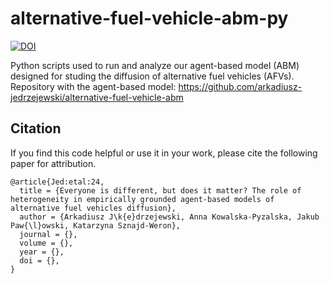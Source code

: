 # alternative-fuel-vehicle-abm-py 
[![DOI](https://zenodo.org/badge/DOI/10.5281/zenodo.12935546.svg)](https://doi.org/10.5281/zenodo.12935546)

Python scripts used to run and analyze our agent-based model (ABM) designed for studing the diffusion of alternative fuel vehicles (AFVs).
Repository with the agent-based model: https://github.com/arkadiusz-jedrzejewski/alternative-fuel-vehicle-abm

## Citation
If you find this code helpful or use it in your work, please cite the following paper for attribution.
```
@article{Jed:etal:24,
  title = {Everyone is different, but does it matter? The role of heterogeneity in empirically grounded agent-based models of alternative fuel vehicles diffusion},
  author = {Arkadiusz J\k{e}drzejewski, Anna Kowalska-Pyzalska, Jakub Paw{\l}owski, Katarzyna Sznajd-Weron},
  journal = {},
  volume = {},
  year = {},
  doi = {},
}
```
